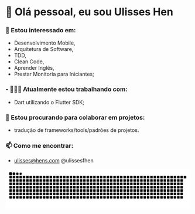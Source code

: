 # 👋 Olá pessoal, eu sou Ulisses Hen
### 👀 Estou interessado em:
  - Desenvolvimento Mobile,
  - Arquitetura de Software, 
  - TDD,
  - Clean Code,
  - Aprender Inglês,
  - Prestar Monitoria para Iniciantes;
### - 🧑🏻‍💻 Atualmente estou trabalhando com:
  - Dart utilizando o Flutter SDK;
### 💞️ Estou procurando para colaborar em projetos: 
  - tradução de frameworks/tools/padrões de projetos.
  
### 📫 Como me encontrar:
  - ulisses@hens.com @ulissesfhen

<!---
UlissesHen/UlissesHen is a ✨ special ✨ repository because its `README.md` (this file) appears on your GitHub profile.
You can click the Preview link to take a look at your changes.
--->

![](github-user-contribution.svg)
